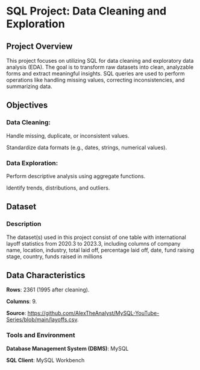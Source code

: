 # SQL Project: Data Cleaning and Exploration

## Project Overview

This project focuses on utilizing SQL for data cleaning and exploratory data analysis (EDA). The goal is to transform raw datasets into clean, analyzable forms and extract meaningful insights. SQL queries are used to perform operations like handling missing values, correcting inconsistencies, and summarizing data.

## Objectives

### Data Cleaning:

Handle missing, duplicate, or inconsistent values.

Standardize data formats (e.g., dates, strings, numerical values).

### Data Exploration:

Perform descriptive analysis using aggregate functions.

Identify trends, distributions, and outliers.

## Dataset

### Description

The dataset(s) used in this project consist of one table with international layoff statistics from 2020.3 to 2023.3, including columns of company name, location, industry, total laid off, percentage laid off, date, fund raising stage, country, funds raised in millions

## Data Characteristics

**Rows**: 2361 (1995 after cleaning).

**Columns**: 9.

**Source**: https://github.com/AlexTheAnalyst/MySQL-YouTube-Series/blob/main/layoffs.csv.

### Tools and Environment

**Database Management System (DBMS)**: MySQL

**SQL Client**: MySQL Workbench
